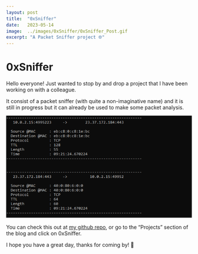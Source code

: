 ```yaml
---
layout: post
title:  "0xSniffer"
date:   2023-05-14
image:  ../images/0xSniffer/0xSniffer_Post.gif
excerpt: "A Packet Sniffer project 🌐"
---
```


# 0xSniffer

Hello everyone! Just wanted to stop by and drop a project that I have been working on with a colleague.

It consist of a packet sniffer (with quite a non-imaginative name) and it is still in progress but it can already be used to make some packet analysis.

![Untitled](../images/0xSniffer/Untitled.png)

You can check this out at [my github repo](https://github.com/0xPxt/0xSniffer), or go to the “Projects” section of the blog and click on 0xSniffer.

I hope you have a great day, thanks for coming by! 🤩
